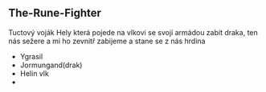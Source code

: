 ## The-Rune-Fighter


Tuctový voják Hely která pojede na vlkovi se svojí armádou zabít draka, ten nás sežere a mi ho zevnitř zabijeme a stane se z nás hrdina 

- Ygrasil
- Jormungand(drak)
- Helin vlk
-
